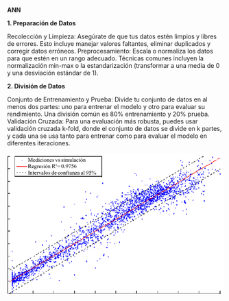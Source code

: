 **ANN**

**1. Preparación de Datos**

Recolección y Limpieza: Asegúrate de que tus datos estén limpios y libres de errores. Esto incluye manejar valores faltantes, eliminar duplicados y corregir datos erróneos.
Preprocesamiento: Escala o normaliza los datos para que estén en un rango adecuado. Técnicas comunes incluyen la normalización min-max o la estandarización (transformar a una media de 0 y una desviación estándar de 1).

**2. División de Datos**

Conjunto de Entrenamiento y Prueba: Divide tu conjunto de datos en al menos dos partes: uno para entrenar el modelo y otro para evaluar su rendimiento. Una división común es 80% entrenamiento y 20% prueba.
Validación Cruzada: Para una evaluación más robusta, puedes usar validación cruzada k-fold, donde el conjunto de datos se divide en k partes, y cada una se usa tanto para entrenar como para evaluar el modelo en diferentes iteraciones.

![ANN_IMAGE](images/Figura-3-Regresion-lineal-entre-fotosintesis-medida-y-simulada-con-la-ANN-para-todo-el.png)
